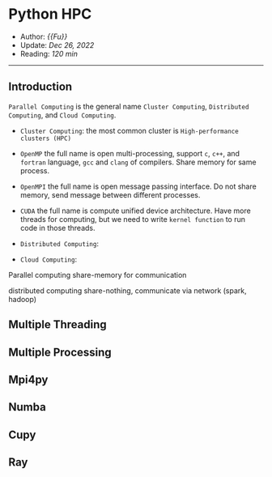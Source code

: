 # Python HPC

- Author: *{{Fu}}*
- Update: *Dec 26, 2022*
- Reading: *120 min*

---

## Introduction

`Parallel Computing` is the general name  `Cluster Computing`, `Distributed Computing`, and `Cloud Computing`.

- `Cluster Computing`: the most common cluster is `High-performance clusters (HPC)`

- `OpenMP` the full name is open multi-processing, support `c`, `c++`, and `fortran` language, `gcc` and `clang` of compilers. Share memory for same process.

- `OpenMPI` the full name is open message passing interface. Do not share memory, send message between different processes.

- `CUDA` the full name is compute unified device architecture. Have more threads for computing, but we need to write `kernel function` to run code in those threads.


- `Distributed Computing`:

- `Cloud Computing`:



Parallel computing share-memory for communication

distributed computing share-nothing, communicate via network (spark, hadoop)



## Multiple Threading




## Multiple Processing



## Mpi4py 




## Numba 


## Cupy 



## Ray







